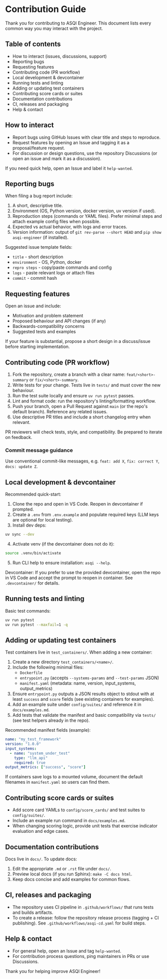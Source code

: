 # Contribution Guide

Thank you for contributing to ASQI Engineer. This document lists every common way you may interact with the project.

## Table of contents
- How to interact (issues, discussions, support)
- Reporting bugs
- Requesting features
- Contributing code (PR workflow)
- Local development & devcontainer
- Running tests and linting
- Adding or updating test containers
- Contributing score cards or suites
- Documentation contributions
- CI, releases and packaging
- Help & contact

## How to interact

- Report bugs using GitHub Issues with clear title and steps to reproduce.
- Request features by opening an Issue and tagging it as a proposal/feature request.
- For discussion or design questions, use the repository Discussions (or open an issue and mark it as a discussion).

If you need quick help, open an Issue and label it `help-wanted`.

## Reporting bugs

When filing a bug report include:

1. A short, descriptive title.
2. Environment (OS, Python version, docker version, uv version if used).
3. Reproduction steps (commands or YAML files). Prefer minimal steps and attach example config files when possible.
4. Expected vs actual behavior, with logs and error traces.
5. Version information: output of `git rev-parse --short HEAD` and `pip show asqi-engineer` (if installed).

Suggested issue template fields:
- `title` - short description
- `environment` - OS, Python, docker
- `repro steps` - copy/paste commands and config
- `logs` - paste relevant logs or attach files
- `commit` - commit hash

## Requesting features

Open an issue and include:

- Motivation and problem statement
- Proposed behaviour and API changes (if any)
- Backwards-compatibility concerns
- Suggested tests and examples

If your feature is substantial, propose a short design in a discuss/issue before starting implementation.

## Contributing code (PR workflow)

1. Fork the repository, create a branch with a clear name: `feat/<short>-summary` or `fix/<short>-summary`.
2. Write tests for your change. Tests live in `tests/` and must cover the new behaviour.
3. Run the test suite locally and ensure `uv run pytest` passes.
4. Lint and format code: run the repository's linting/formatting workflow.
5. Push your branch, open a Pull Request against `main` (or the repo's default branch). Reference any related issues.
6. Use descriptive PR titles and include a short changelog entry when relevant.

PR reviewers will check tests, style, and compatibility. Be prepared to iterate on feedback.

### Commit message guidance

Use conventional commit-like messages, e.g. `feat: add X`, `fix: correct Y`, `docs: update Z`.

## Local development & devcontainer

Recommended quick-start:

1. Clone the repo and open in VS Code. Reopen in devcontainer if prompted.
2. Create a `.env` from `.env.example` and populate required keys (LLM keys are optional for local testing).
3. Install dev deps:

```bash
uv sync --dev
```

4. Activate venv (if the devcontainer does not do it):

```bash
source .venv/bin/activate
```

5. Run CLI help to ensure installation: `asqi --help`.

Devcontainer: If you prefer to use the provided devcontainer, open the repo in VS Code and accept the prompt to reopen in container. See `.devcontainer/` for details.

## Running tests and linting

Basic test commands:

```bash
uv run pytest
uv run pytest --maxfail=1 -q
```
## Adding or updating test containers

Test containers live in `test_containers/`. When adding a new container:

1. Create a new directory `test_containers/<name>/`.
2. Include the following minimal files:
   - `Dockerfile`
   - `entrypoint.py` (accepts `--systems-params` and `--test-params` JSON)
   - `manifest.yaml` (metadata: name, version, input_systems, output_metrics)
3. Ensure `entrypoint.py` outputs a JSON results object to stdout with at least `success` and `score` fields (see existing containers for examples).
4. Add an example suite under `config/suites/` and reference it in `docs/examples.md`.
5. Add tests that validate the manifest and basic compatibility via `tests/` (see test helpers already in the repo).

Recommended manifest fields (example):

```yaml
name: "my_test_framework"
version: "1.0.0"
input_systems:
  - name: "system_under_test"
    type: "llm_api"
    required: true
output_metrics: ["success", "score"]
```

If containers save logs to a mounted volume, document the default filenames in `manifest.yaml` so users can find them.

## Contributing score cards or suites

- Add score card YAMLs to `config/score_cards/` and test suites to `config/suites/`.
- Include an example run command in `docs/examples.md`.
- When changing scoring logic, provide unit tests that exercise indicator evaluation and edge cases.

## Documentation contributions

Docs live in `docs/`. To update docs:

1. Edit the appropriate `.md` or `.rst` file under `docs/`.
2. Preview local docs (if you run Sphinx): `make -C docs html`.
3. Keep docs concise and add examples for common flows.

## CI, releases and packaging

- The repository uses CI pipeline in `.github/workflows/` that runs tests and builds artifacts.
- To create a release: follow the repository release process (tagging + CI publishing). See `.github/workflows/asqi-cd.yaml` for build steps.

## Help & contact

- For general help, open an Issue and tag `help-wanted`.
- For contribution process questions, ping maintainers in PRs or use Discussions.

Thank you for helping improve ASQI Engineer!
